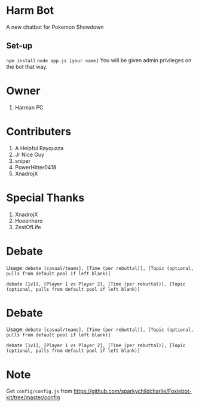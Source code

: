 # Harm Bot
A new chatbot for Pokemon Showdown

Set-up
------
``npm install``
``node app.js [your name]``
You will be given admin privileges on the bot that way.
# Owner
1) Harman PC

# Contributers
1) A Helpful Rayquaza
2) Jr Nice Guy
3) sniper
4) PowerHitter0418
5) XnadrojX
# Special Thanks
1)  XnadrojX
2)  Hoeenhero
3)  ZestOfLife

# Debate
Usage: `debate [casual/teams], [Time (per rebuttal)], [Topic (optional, pulls from default pool if left blank)]`

``debate [1v1], [Player 1 vs Player 2], [Time (per rebuttal)], [Topic (optional, pulls from default pool if left blank)]``

# Debate
 Usage: `debate [casual/teams], [Time (per rebuttal)], [Topic (optional, pulls from default pool if left blank)]`
 
`debate [1v1], [Player 1 vs Player 2], [Time (per rebuttal)], [Topic (optional, pulls from default pool if left blank)]`

# Note
Get ``config/config.js`` from https://github.com/sparkychildcharlie/Foxiebot-kit/tree/master/config
